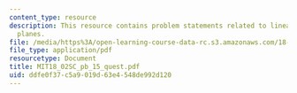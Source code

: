 ```yaml
---
content_type: resource
description: This resource contains problem statements related to linear systems and
  planes.
file: /media/https%3A/open-learning-course-data-rc.s3.amazonaws.com/18-02sc-multivariable-calculus-fall-2010/ddfe0f37c5a9019d63e4548de992d120_MIT18_02SC_pb_15_quest.pdf
file_type: application/pdf
resourcetype: Document
title: MIT18_02SC_pb_15_quest.pdf
uid: ddfe0f37-c5a9-019d-63e4-548de992d120
---
```


